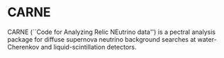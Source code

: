 # CARNE

CARNE (``Code for Analyzing Relic NEutrino data'') is a pectral analysis package for diffuse supernova neutrino background searches at water-Cherenkov and liquid-scintillation detectors. 
